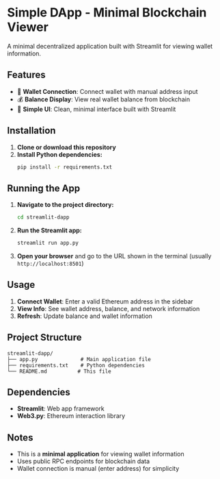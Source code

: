 # Simple DApp - Minimal Blockchain Viewer

A minimal decentralized application built with Streamlit for viewing wallet information.

## Features

- 🔗 **Wallet Connection**: Connect wallet with manual address input
- 💰 **Balance Display**: View real wallet balance from blockchain
- 📱 **Simple UI**: Clean, minimal interface built with Streamlit

## Installation

1. **Clone or download this repository**
2. **Install Python dependencies:**
   ```bash
   pip install -r requirements.txt
   ```

## Running the App

1. **Navigate to the project directory:**
   ```bash
   cd streamlit-dapp
   ```

2. **Run the Streamlit app:**
   ```bash
   streamlit run app.py
   ```

3. **Open your browser** and go to the URL shown in the terminal (usually `http://localhost:8501`)

## Usage

1. **Connect Wallet**: Enter a valid Ethereum address in the sidebar
2. **View Info**: See wallet address, balance, and network information
3. **Refresh**: Update balance and wallet information

## Project Structure

```
streamlit-dapp/
├── app.py              # Main application file
├── requirements.txt    # Python dependencies
└── README.md          # This file
```

## Dependencies

- **Streamlit**: Web app framework
- **Web3.py**: Ethereum interaction library

## Notes

- This is a **minimal application** for viewing wallet information
- Uses public RPC endpoints for blockchain data
- Wallet connection is manual (enter address) for simplicity


